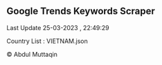 

## Google Trends Keywords Scraper 
 
Last Update 25-03-2023 , 22:49:29

Country List :
VIETNAM.json



© Abdul Muttaqin 
